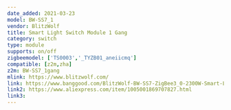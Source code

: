 ```yaml
---
date_added: 2021-03-23
model: BW-SS7_1
vendor: BlitzWolf
title: Smart Light Switch Module 1 Gang
category: switch
type: module
supports: on/off
zigbeemodel: ['TS0003','_TYZB01_aneiicmq']
compatible: [z2m,zha]
z2m: BW-SS7_1gang
mlink: https://www.blitzwolf.com/
link: https://www.banggood.com/BlitzWolf-BW-SS7-ZigBee3_0-2300W-Smart-Light-Switch-Module-1-Gang-or-2-Gang-Wireless-App-Remote-Control-Voice-Control-Time-Schedule-Works-with-Amazon-Alexa-and-Google-Assistant-p-1769884.html
link2: https://www.aliexpress.com/item/1005001869707827.html
link3: 
---
```

